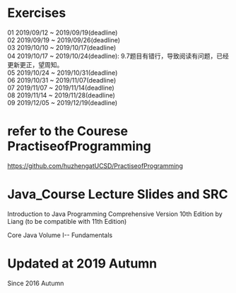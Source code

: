 # Exercises 
01 2019/09/12 ~ 2019/09/19(deadline)       
02 2019/09/19 ~ 2019/09/26(deadline)      
03 2019/10/10 ~ 2019/10/17(deadline)     
04 2019/10/17 ~ 2019/10/24(deadline): 9.7题目有错行，导致阅读有问题，已经更新更正，望周知。  
05 2019/10/24 ~ 2019/10/31(deadline)  
06 2019/10/31 ~ 2019/11/07(deadline)    
07 2019/11/07 ~ 2019/11/14(deadline)   
08 2019/11/14 ~ 2019/11/28(deadline)   
09 2019/12/05 ~ 2019/12/19(deadline)   
   

# refer to the Courese PractiseofProgramming
<https://github.com/huzhengatUCSD/PractiseofProgramming>

# Java_Course Lecture Slides and SRC
Introduction to Java Programming Comprehensive Version 10th Edition by Liang (to be  compatible with 11th Edition)  

Core Java Volume I-- Fundamentals  

# Updated at 2019 Autumn 
Since 2016 Autumn


